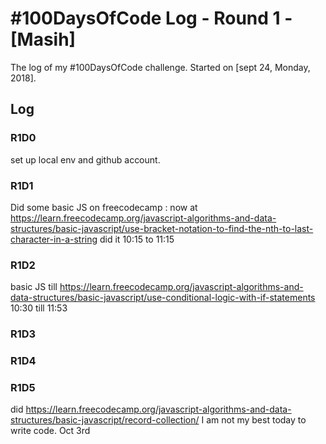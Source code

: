 # #100DaysOfCode Log - Round 1 - [Masih]

The log of my #100DaysOfCode challenge. Started on [sept 24, Monday, 2018].

## Log
### R1D0
set up local env and github account. 

### R1D1 
Did some basic JS on freecodecamp : now at https://learn.freecodecamp.org/javascript-algorithms-and-data-structures/basic-javascript/use-bracket-notation-to-find-the-nth-to-last-character-in-a-string
did it 10:15 to 11:15

### R1D2
basic JS till https://learn.freecodecamp.org/javascript-algorithms-and-data-structures/basic-javascript/use-conditional-logic-with-if-statements
10:30 till 11:53

### R1D3


### R1D4


### R1D5
did https://learn.freecodecamp.org/javascript-algorithms-and-data-structures/basic-javascript/record-collection/
I am not my best today to write code. 
Oct 3rd
